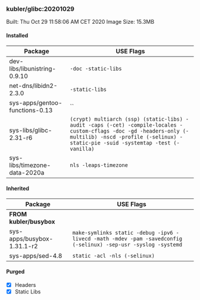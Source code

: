 ### kubler/glibc:20201029

Built: Thu Oct 29 11:58:06 AM CET 2020
Image Size: 15.3MB

#### Installed
Package | USE Flags
--------|----------
dev-libs/libunistring-0.9.10 | `-doc -static-libs`
net-dns/libidn2-2.3.0 | `-static-libs`
sys-apps/gentoo-functions-0.13 | ``
sys-libs/glibc-2.31-r6 | `(crypt) multiarch (ssp) (static-libs) -audit -caps (-cet) -compile-locales -custom-cflags -doc -gd -headers-only (-multilib) -nscd -profile (-selinux) -static-pie -suid -systemtap -test (-vanilla)`
sys-libs/timezone-data-2020a | `nls -leaps-timezone`
#### Inherited
Package | USE Flags
--------|----------
**FROM kubler/busybox** |
sys-apps/busybox-1.31.1-r2 | `make-symlinks static -debug -ipv6 -livecd -math -mdev -pam -savedconfig (-selinux) -sep-usr -syslog -systemd`
sys-apps/sed-4.8 | `static -acl -nls (-selinux)`

#### Purged
- [x] Headers
- [x] Static Libs
